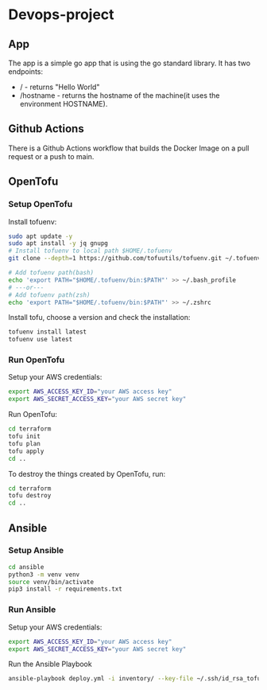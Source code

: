 # Devops-project

## App

The app is a simple go app that is using the go standard library. It has two endpoints:

- / - returns "Hello World"
- /hostname - returns the hostname of the machine(it uses the environment HOSTNAME).

## Github Actions

There is a Github Actions workflow that builds the Docker Image on a  pull request or a push to main.

## OpenTofu

### Setup OpenTofu

Install tofuenv:

```bash
sudo apt update -y
sudo apt install -y jq gnupg
# Install tofuenv to local path $HOME/.tofuenv
git clone --depth=1 https://github.com/tofuutils/tofuenv.git ~/.tofuenv

# Add tofuenv path(bash)
echo 'export PATH="$HOME/.tofuenv/bin:$PATH"' >> ~/.bash_profile
# ---or---
# Add tofuenv path(zsh)
echo 'export PATH="$HOME/.tofuenv/bin:$PATH"' >> ~/.zshrc
```

Install tofu, choose a version and check the installation:

```bash
tofuenv install latest
tofuenv use latest
```

### Run OpenTofu

Setup your AWS credentials:

```bash
export AWS_ACCESS_KEY_ID="your AWS access key"
export AWS_SECRET_ACCESS_KEY="your AWS secret key"
```

Run OpenTofu:

```bash
cd terraform
tofu init
tofu plan
tofu apply
cd ..
```

To destroy the things created by OpenTofu, run:

```bash
cd terraform
tofu destroy
cd ..
```

## Ansible

### Setup Ansible

```bash
cd ansible
python3 -m venv venv
source venv/bin/activate
pip3 install -r requirements.txt
```

### Run Ansible

Setup your AWS credentials:

```bash
export AWS_ACCESS_KEY_ID="your AWS access key"
export AWS_SECRET_ACCESS_KEY="your AWS secret key"
```

Run the Ansible Playbook

```bash
ansible-playbook deploy.yml -i inventory/ --key-file ~/.ssh/id_rsa_tofu
```
